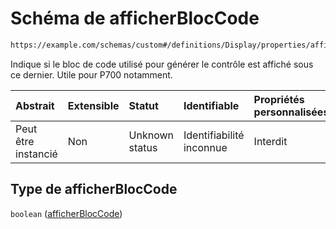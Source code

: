 # Schéma de afficherBlocCode

```txt
https://example.com/schemas/custom#/definitions/Display/properties/afficherBlocCode
```

Indique si le bloc de code utilisé pour générer le contrôle est affiché sous ce dernier. Utile pour P700 notamment.

| Abstrait            | Extensible | Statut         | Identifiable             | Propriétés personnalisées | Propriétés Additionnelles | Limites d'accès | Défini dans                                                                        |
| :------------------ | :--------- | :------------- | :----------------------- | :------------------------ | :------------------------ | :-------------- | :--------------------------------------------------------------------------------- |
| Peut être instancié | Non        | Unknown status | Identifiabilité inconnue | Interdit                  | Autorisé                  | aucun           | [FRW.form.schema.json\*](../out/FRW.form.schema.json "ouvrir le schéma d'origine") |

## Type de afficherBlocCode

`boolean` ([afficherBlocCode](frw-definitions-display-properties-afficherbloccode.md))
